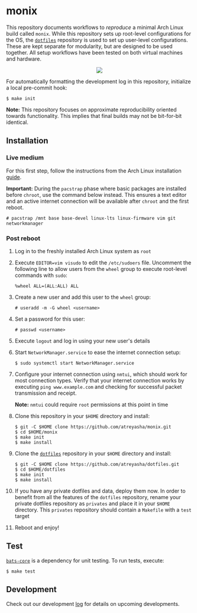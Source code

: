 # monix

This repository documents workflows to *reproduce* a minimal Arch Linux build called `monix`. While this repository sets up root-level configurations for the OS, the [`dotfiles`](https://github.com/atreyasha/dotfiles) repository is used to set up user-level configurations. These are kept separate for modularity, but are designed to be used together. All setup workflows have been tested on both virtual machines and hardware.

<p align="center">
<img src="https://archlinux.org/static/logos/legacy/arch-legacy-noodle-box.eb6d7aaefe13.svg">
</p>

For automatically formatting the development log in this repository, initialize a local pre-commit hook:

```
$ make init
```

**Note:** This repository focuses on approximate reproducibility oriented towards functionality. This implies that final builds may not be bit-for-bit identical.

## Installation

### Live medium

For this first step, follow the instructions from the Arch Linux installation [guide](https://wiki.archlinux.org/title/Installation_guide).

**Important:** During the `pacstrap` phase where basic packages are installed before `chroot`, use the command below instead. This ensures a text editor and an active internet connection will be available after `chroot` and the first reboot.

```
# pacstrap /mnt base base-devel linux-lts linux-firmware vim git networkmanager
```

### Post reboot

1. Log in to the freshly installed Arch Linux system as `root`

2. Execute `EDITOR=vim visudo` to edit the `/etc/sudoers` file. Uncomment the following line to allow users from the `wheel` group to execute root-level commands with `sudo`:

    ```
    %wheel ALL=(ALL:ALL) ALL
    ```

3. Create a new user and add this user to the `wheel` group:

    ```
    # useradd -m -G wheel <username>
    ```

4. Set a password for this user:

    ```
    # passwd <username>
    ```

5. Execute `logout` and log in using your new user's details

6. Start `NetworkManager.service` to ease the internet connection setup:

    ```
    $ sudo systemctl start NetworkManager.service
    ```

7. Configure your internet connection using `nmtui`, which should work for most connection types. Verify that your internet connection works by executing `ping www.example.com` and checking for successful packet transmission and receipt.

    **Note:** `nmtui` could require `root` permissions at this point in time

8. Clone this repository in your `$HOME` directory and install:

    ```
    $ git -C $HOME clone https://github.com/atreyasha/monix.git
    $ cd $HOME/monix
    $ make init
    $ make install
    ```

9. Clone the [`dotfiles`](https://github.com/atreyasha/dotfiles) repository in your `$HOME` directory and install:

    ```
    $ git -C $HOME clone https://github.com/atreyasha/dotfiles.git
    $ cd $HOME/dotfiles
    $ make init
    $ make install
    ```

10. If you have any private dotfiles and data, deploy them now. In order to benefit from all the features of the `dotfiles` repository, rename your private dotfiles repository as `privates` and place it in your `$HOME` directory. This `privates` repository should contain a `Makefile` with a `test` target

11. Reboot and enjoy!

## Test

[`bats-core`](https://github.com/bats-core/bats-core) is a dependency for unit testing. To run tests, execute:

```
$ make test
```

## Development

Check out our development [log](./docs/develop.md) for details on upcoming developments.
